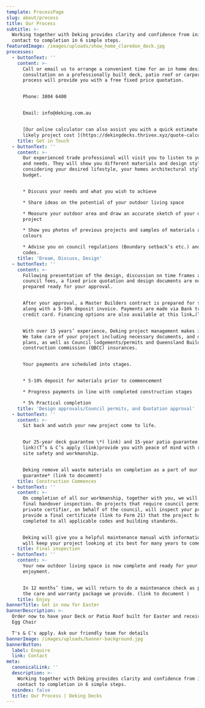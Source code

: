 ```yaml
---
template: ProcessPage
slug: about/process
title: Our Process
subtitle: >-
  Working together with Deking provides clarity and confidence from initial
  contact to completion in 6 simple steps.
featuredImage: /images/uploads/show_home_claredon_deck.jpg
processes:
  - buttonText: ''
    content: >-
      Call or email us to arrange a convenient time for an in home design
      consultation on a professionally built deck, patio roof or carport.  Our
      process will provide you with a free fixed price quotation.


      Phone: 3804 6400


      Email: info@deking.com.au


      [Our online calculator can also assist you with a quick estimate of your
      likely project cost ](https://dekingdecks.thrivex.xyz/quote-calculator/)
    title: Get in Touch
  - buttonText: ''
    content: >-
      Our experienced trade professional will visit you to listen to your ideas
      and needs. They will show you different materials and design styles
      considering your desired lifestyle, your homes architectural style and
      budget.


      * Discuss your needs and what you wish to achieve

      * Share ideas on the potential of your outdoor living space

      * Measure your outdoor area and draw an accurate sketch of your deck/patio
      project

      * Show you photos of previous projects and samples of materials and
      colours

      * Advise you on council regulations (Boundary setback’s etc.) and building
      codes.
    title: 'Dream, Discuss, Design'
  - buttonText: ''
    content: >-
      Following presentation of the design, discussion on time frames and
      council fees, a fixed price quotation and design documents are now
      prepared ready for your approval.


      After your approval, a Master Builders contract is prepared for signing,
      along with a 5-10% deposit invoice. Payments are made via Bank transfer or
      credit card. Financing options are also available at this link…(link)


      With over 15 years’ experience, Deking project management makes it simple.
      We take care of your project including necessary documents, and drafted
      plans, as well as Council lodgements/permits and Queensland Building and
      construction commission (QBCC) insurances.


      Your payments are scheduled into stages.


      * 5-10% deposit for materials prior to commencement

      * Progress payments in line with completed construction stages

      * 5% Practical completion
    title: 'Design approvals/Council permits, and Quotation approval'
  - buttonText: ''
    content: >-
      Sit back and watch your new project come to life.


      Our 25-year deck guarantee \*( link) and 15-year patio guarantee \*(
      link)(T’s & C’s apply (link)provide you with peace of mind with regards to
      site safety and workmanship.


      Deking remove all waste materials on completion as a part of our tidy deck
      guarantee* (link to document)
    title: Construction Commences
  - buttonText: ''
    content: >-
      On completion of all our workmanship, together with you, we will perform a
      final handover inspection. On projects that require council permits, a
      private certifier, on behalf of the council, will inspect your project and
      provide a final certificate (link to Form 21) that the project has been
      completed to all applicable codes and building standards.


      Deking will give you a helpful maintenance manual with information that
      will keep your project looking at its best for many years to come.
    title: Final inspection
  - buttonText: ''
    content: >-
      Your new outdoor living space is now complete and ready for your
      enjoyment.


      In 12 months’ time, we will return to do a maintenance check as part of
      the care and warranty package we provide. (link to document )
    title: Enjoy
bannerTitle: Get in now for Easter
bannerDescription: >-
  Order now to have your Deck or Patio Roof built for Easter and receive a free
  Egg Chair

  T's & C's apply. Ask our friendly team for details
bannerImage: /images/uploads/banner-background.jpg
bannerButton:
  label: Enquire
  link: Contact
meta:
  canonicalLink: ''
  description: >-
    Working together with Deking provides clarity and confidence from initial
    contact to completion in 6 simple steps.
  noindex: false
  title: Our Process | Deking Decks
---
```


